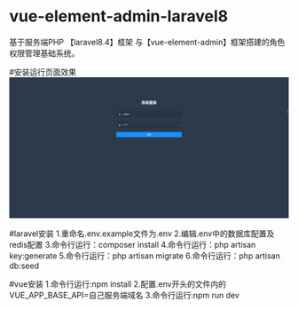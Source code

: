 # vue-element-admin-laravel8
基于服务端PHP 【laravel8.4】框架 与【vue-element-admin】框架搭建的角色权限管理基础系统。


#安装运行页面效果
![image](image/login.png)


#laravel安装
1.重命名.env.example文件为.env
2.编辑.env中的数据库配置及redis配置
3.命令行运行：composer install
4.命令行运行：php artisan key:generate
5.命令行运行：php artisan migrate
6.命令行运行：php artisan db:seed

#vue安装
1.命令行运行:npm install
2.配置.env开头的文件内的VUE_APP_BASE_API=自己服务端域名
3.命令行运行:npm run dev
